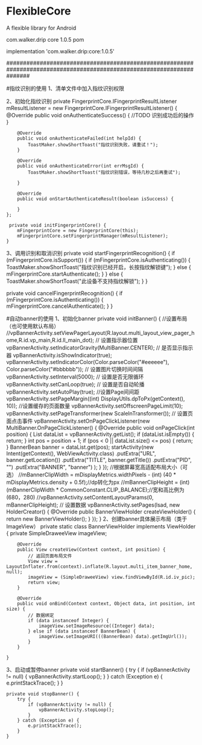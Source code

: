 # FlexibleCore
A flexible library for Android

<dependency>
  <groupId>com.walker.drip</groupId>
  <artifactId>core</artifactId>
  <version>1.0.5</version>
  <type>pom</type>
</dependency>

implementation 'com.walker.drip:core:1.0.5'

#######################################################################################################################

#指纹识别的使用
1、清单文件中加入指纹识别权限
<!--指纹识别权限-->
<uses-permission android:name="android.permission.USE_FINGERPRINT" />
2、初始化指纹识别
private FingerprintCore.IFingerprintResultListener mResultListener = new FingerprintCore.IFingerprintResultListener() {
        @Override
        public void onAuthenticateSuccess() {
           //TODO 识别成功后的操作
        }

        @Override
        public void onAuthenticateFailed(int helpId) {
            ToastMaker.showShortToast("指纹识别失败，请重试！");
        }

        @Override
        public void onAuthenticateError(int errMsgId) {
            ToastMaker.showShortToast("指纹识别错误，等待几秒之后再重试");

        }

        @Override
        public void onStartAuthenticateResult(boolean isSuccess) {

        }
    };
    
     private void initFingerprintCore() {
        mFingerprintCore = new FingerprintCore(this);
        mFingerprintCore.setFingerprintManager(mResultListener);
    }
    
 3、调用识别和取消识别
 private void startFingerprintRecognition() {
        if (mFingerprintCore.isSupport()) {
            if (mFingerprintCore.isAuthenticating()) {
                ToastMaker.showShortToast("指纹识别已经开启，长按指纹解锁键");
            } else {
                mFingerprintCore.startAuthenticate();
            }
        } else {
            ToastMaker.showShortToast("此设备不支持指纹解锁");
        }
 }
    
 private void cancelFingerprintRecognition() {
        if (mFingerprintCore.isAuthenticating()) {
            mFingerprintCore.cancelAuthenticate();
        }
 }

#自动banner的使用
1、初始化banner
private void initBanner() {
       //设置布局（也可使用默认布局）
        //vpBannerActivity.setViewPagerLayout(R.layout.multi_layout_view_pager_home,R.id.vp_main,R.id.ll_main_dot);
        //  设置指示器位置
        vpBannerActivity.setIndicatorGravity(MultiBanner.CENTER);
        //  是否显示指示器
        vpBannerActivity.isShowIndicator(true);
        vpBannerActivity.setIndicatorColor(Color.parseColor("#eeeeee"), Color.parseColor("#bbbbbb"));
        //  设置图片切换时间间隔
        vpBannerActivity.setInterval(5000);
        //  设置是否无限循环
        vpBannerActivity.setCanLoop(true);
        //  设置是否自动轮播
        vpBannerActivity.setAutoPlay(true);
        //设置Page间间距
        vpBannerActivity.setPageMargin((int) DisplayUtils.dpToPx(getContext(), 10));
        //设置缓存的页面数量
        vpBannerActivity.setOffscreenPageLimit(10);
        vpBannerActivity.setPageTransformer(new ScaleInTransformer());
        //  设置页面点击事件
        vpBannerActivity.setOnPageClickListener(new MultiBanner.OnPageClickListener() {
            @Override
            public void onPageClick(int position) {
                List<BannerBean> dataList = vpBannerActivity.getList();
                if (dataList.isEmpty()) {
                    return;
                }
                int pos = position + 1;
                if (pos < 0 || dataList.size() <= pos) {
                    return;
                }
                BannerBean banner = dataList.get(pos);
                startActivity(new Intent(getContext(), WebViewActivity.class)
                        .putExtra("URL", banner.getLocation())
                        .putExtra("TITLE", banner.getTitle())
                        .putExtra("PID", "")
                        .putExtra("BANNER", "banner")
                );
            }
        });
       //根据屏幕宽高适配布局大小（可选）
        //mBannerClipWidth = mDisplayMetrics.widthPixels - (int) (40 * mDisplayMetrics.density + 0.5f);//dp转化为px
        //mBannerClipHeight = (int) (mBannerClipWidth * CommonConstant.CLIP_BALANCE);//宽和高比例为(680，280)
        //vpBannerActivity.setContentLayoutParams(0, mBannerClipHeight);
        //  设置数据
        vpBannerActivity.setPages(lsad, new HolderCreator<BannerViewHolder>() {
            @Override
            public BannerViewHolder createViewHolder() {
                return new BannerViewHolder();
            }
        });
    }
2、创建banner具体展示布局（类于ImageView）
  private static class BannerViewHolder implements ViewHolder {
        private SimpleDraweeView imageView;

        @Override
        public View createView(Context context, int position) {
            // 返回页面布局文件
            View view = LayoutInflater.from(context).inflate(R.layout.multi_item_banner_home, null);
            imageView = (SimpleDraweeView) view.findViewById(R.id.iv_pic);
            return view;
        }

        @Override
        public void onBind(Context context, Object data, int position, int size) {
            // 数据绑定
            if (data instanceof Integer) {
                imageView.setImageResource((Integer) data);
            } else if (data instanceof BannerBean) {
                imageView.setImageURI(((BannerBean) data).getImgUrl());
            }
        }

    }
3、启动或暂停banner
    private void startBanner() {
        try {
            if (vpBannerActivity != null) {
                vpBannerActivity.startLoop();
            }
        } catch (Exception e) {
            e.printStackTrace();
        }
    }
    
    private void stopBanner() {
        try {
            if (vpBannerActivity != null) {
                vpBannerActivity.stopLoop();
            }
        } catch (Exception e) {
            e.printStackTrace();
        }
    }
